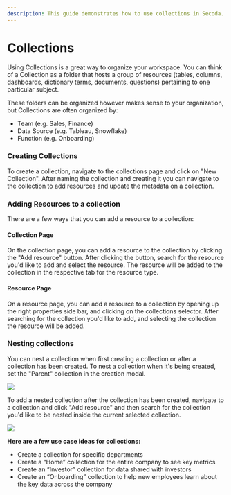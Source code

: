 ```yaml
---
description: This guide demonstrates how to use collections in Secoda.
---
```


# Collections

Using Collections is a great way to organize your workspace. You can think of a Collection as a folder that hosts a group of resources (tables, columns, dashboards, dictionary terms, documents, questions) pertaining to one particular subject.

These folders can be organized however makes sense to your organization, but Collections are often organized by:

* Team (e.g. Sales, Finance)
* Data Source (e.g. Tableau, Snowflake)
* Function (e.g. Onboarding)

### Creating Collections

To create a collection, navigate to the collections page and click on "New Collection". After naming the collection and creating it you can navigate to the collection to add resources and update the metadata on a collection.

### Adding Resources to a collection

There are a few ways that you can add a resource to a collection:

#### Collection Page

On the collection page, you can add a resource to the collection by clicking the "Add resource" button. After clicking the button, search for the resource you'd like to add and select the resource. The resource will be added to the collection in the respective tab for the resource type.

#### Resource Page

On a resource page, you can add a resource to a collection by opening up the right properties side bar, and clicking on the collections selector. After searching for the collection you'd like to add, and selecting the collection the resource will be added.

### Nesting collections

You can nest a collection when first creating a collection or after a collection has been created. To nest a collection when it's being created, set the "Parent" collection in the creation modal.

![](<https://secoda-public-media-assets.s3.amazonaws.com/image%20(10)%20(1).png>)

To add a nested collection after the collection has been created, navigate to a collection and click "Add resource" and then search for the collection you'd like to be nested inside the current selected collection.

![](<https://secoda-public-media-assets.s3.amazonaws.com/image%20(5)%20(1)%20(2).png>)

**Here are a few use case ideas for collections:**

* Create a collection for specific departments
* Create a “Home” collection for the entire company to see key metrics
* Create an “Investor” collection for data shared with investors
* Create an “Onboarding” collection to help new employees learn about the key data across the company
